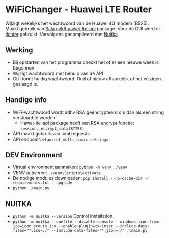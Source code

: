 # WiFiChanger - Huawei LTE Router

Wijzigt wekelijks het wachtwoord van de Huawei 4G modem (B525).  
Maakt gebruik van [Salamek/huawei-lte-api](https://github.com/Salamek/huawei-lte-api) package. Voor de GUI werd er [tkinter](https://docs.python.org/3/library/tkinter.html) gebruikt. Vervolgens gecompileerd met [Nuitka](https://nuitka.net/).

## Werking

* Bij opstarten van het programma checkt het of er een nieuwe week is begonnen
* Wijzigt wachtwoord met behulp van de API
* GUI toont huidig wachtwoord. Oud of nieuw afhankelijk of het wijzigen geslaagd is.
  
## Handige info

* WiFi-wachtwoord wordt adhv RSA geëncrypteerd om dan als een string verstuurd te worden
  * Hawei-lte-api package heeft een RSA encrypt functie: `session._encrypt_data(BYTES)`
* API maakt gebruik van .xml requests
* API endpoint: `wlan/set_multi_basic_settings`  

## DEV Environment

* Virtual environment aanmaken: `python -m venv ./venv`
* VENV activeren: `.\venv\Scripts\activate`
* De nodige modules downloaden: `pip install --no-cache-dir -r requirements.txt --upgrade`
* `python ./main.py`
  
## NUITKA

* `python -m nuitka --version` Control installation
* `python -m nuitka --onefile --disable-console --windows-icon-from-ico=icon_scouts.ico --enable-plugin=tk-inter --include-data-files="*.ico=./" --include-data-files="*.json=./" .\main.py`